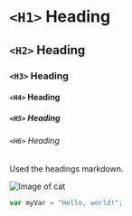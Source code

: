 # `<H1>` Heading
## `<H2>` Heading
### `<H3>` Heading
#### `<H4>` Heading
##### `<H5>` Heading
###### `<H6>` Heading

Used the headings markdown.

![Image of cat](https://upload.wikimedia.org/wikipedia/commons/thumb/1/15/Cat_August_2010-4.jpg/1280px-Cat_August_2010-4.jpg)

``` javascript
var myVar = "Hello, world!";
```



